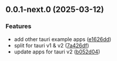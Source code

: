## 0.0.1-next.0 (2025-03-12)

### Features

- add other tauri example apps ([e1626dd](https://github.com/goosewobbler/zubridge/commit/e1626dd8e8ba601219dd21fbaa5ce6b4cb1a0f5e))
- split for tauri v1 & v2 ([7a426df](https://github.com/goosewobbler/zubridge/commit/7a426df783edd6abf0dadf99750f8ed65c60416f))
- update apps for tauri v2 ([b052d04](https://github.com/goosewobbler/zubridge/commit/b052d04cef9090f2582d007425423c447c47ef0d))
